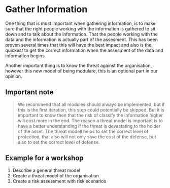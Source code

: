 # Gather Information

[//]: <> (Skriver bara en kort inledning, denna får Nimi kolla vidare på...)
[//]: <> (Nimi, du får kolla på texten nedan, jag ville bara testa quote)

One thing that is most important when gathering information, is to make sure
that the right people working with the information is gathered to sit down and
to talk about the information. That the people working with the data and the 
information is actually part of the assesment. This has been proven several
times that this will have the best impact and also is the quickest to get the
correct information when the assesment of the data and information begins.

Another important thing is to know the threat against the organisation, however
this new model of being modulare, this is an optional part in our opinion.

## Important note
> We recommend that all modules should always be implemented, but if this is
> the first iteration, this step could potentially be skipped. But it is important
> to know then that the risk of classify the information higher will cost more
> in the end. The reason a threat model is important is to have a better understanding
> if the threat is devastating to the holder of the asset.
> The threat modell helps to set the correct level of protection, that also 
> will not only save the cost of the defense, but also to set the correct level
> of defense.

## Example for a workshop
1. Describe a general threat model
2. Create a threat model of the organisation
3. Create a risk assessment with risk scenarios